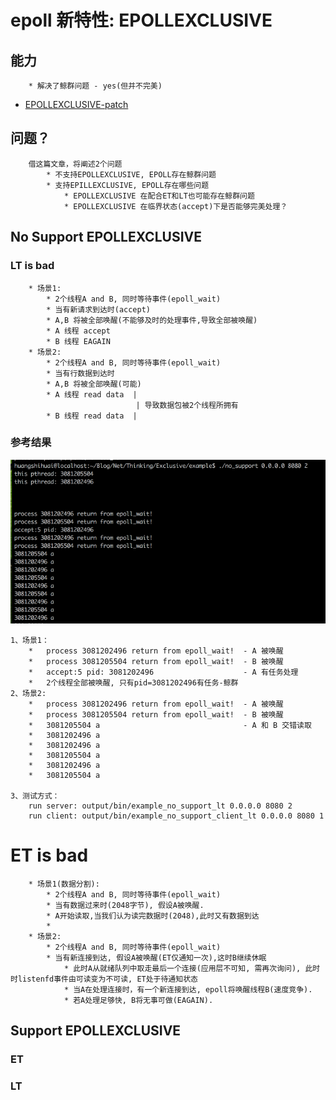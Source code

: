 # epoll 新特性: EPOLLEXCLUSIVE
## 能力
```
    * 解决了鲸群问题 - yes(但并不完美)
```
* [EPOLLEXCLUSIVE-patch](https://github.com/torvalds/linux/commit/df0108c5da561c66c333bb46bfe3c1fc65905898)
## 问题？
```
    借这篇文章，将阐述2个问题
        * 不支持EPOLLEXCLUSIVE, EPOLL存在鲸群问题
        * 支持EPILLEXCLUSIVE, EPOLL存在哪些问题
            * EPOLLEXCLUSIVE 在配合ET和LT也可能存在鲸群问题
            * EPOLLEXCLUSIVE 在临界状态(accept)下是否能够完美处理？
```
## No Support EPOLLEXCLUSIVE
### LT is bad
```
    * 场景1:
        * 2个线程A and B, 同时等待事件(epoll_wait)
        * 当有新请求到达时(accept)
        * A,B 将被全部唤醒(不能够及时的处理事件,导致全部被唤醒)
        * A 线程 accept
        * B 线程 EAGAIN
    * 场景2:
        * 2个线程A and B, 同时等待事件(epoll_wait)
        * 当有行数据到达时
        * A,B 将被全部唤醒(可能)
        * A 线程 read data  |
                            | 导致数据包被2个线程所拥有
        * B 线程 read data  |
```
### 参考结果
![image](/Picture/no_support_exclusive.png)
```
1、场景1：
    *   process 3081202496 return from epoll_wait!  - A 被唤醒
    *   process 3081205504 return from epoll_wait!  - B 被唤醒
    *   accept:5 pid: 3081202496                    - A 有任务处理
    *   2个线程全部被唤醒, 只有pid=3081202496有任务-鲸群
2、场景2:
    *   process 3081202496 return from epoll_wait!  - A 被唤醒
    *   process 3081205504 return from epoll_wait!  - B 被唤醒
    *   3081205504 a                                - A 和 B 交错读取
    *   3081202496 a
    *   3081202496 a
    *   3081205504 a
    *   3081202496 a
    *   3081205504 a

3、测试方式：
    run server: output/bin/example_no_support_lt 0.0.0.0 8080 2
    run client: output/bin/example_no_support_client_lt 0.0.0.0 8080 1
```
# ET is bad
```
    * 场景1(数据分割):
        * 2个线程A and B, 同时等待事件(epoll_wait)
        * 当有数据过来时(2048字节), 假设A被唤醒.
        * A开始读取,当我们认为读完数据时(2048),此时又有数据到达
        * 
    * 场景2:
        * 2个线程A and B, 同时等待事件(epoll_wait)
        * 当有新连接到达, 假设A被唤醒(ET仅通知一次),这时B继续休眠
            * 此时A从就绪队列中取走最后一个连接(应用层不可知, 需再次询问), 此时时listenfd事件由可读变为不可读, ET处于待通知状态
            * 当A在处理连接时，有一个新连接到达, epoll将唤醒线程B(速度竞争).
            * 若A处理足够快, B将无事可做(EAGAIN).
```
## Support EPOLLEXCLUSIVE
### ET
### LT
